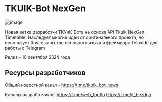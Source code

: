 # TKUIK-Bot NexGen
![image](https://github.com/XIDY-Dex/tkuik-bot/assets/68553708/83f4f54c-52bc-4bec-acda-42408c74fe59)

Новая ветка разработки ТКУиК-Бота на основе API Tkuik NexGen Timetable. Наследует многие идеи от оригинального проекта, но использует Rust в качестве основного языка и
фреймворк Teloxide для работы с Telegram

Релиз - 10 сентября 2024 года

## Ресурсы разработчиков
Общий новостной канал - https://t.me/tkuik_bot_news

Каналы разработчиков:
https://t.me/web_fooflo
https://t.me/it_bezdna
